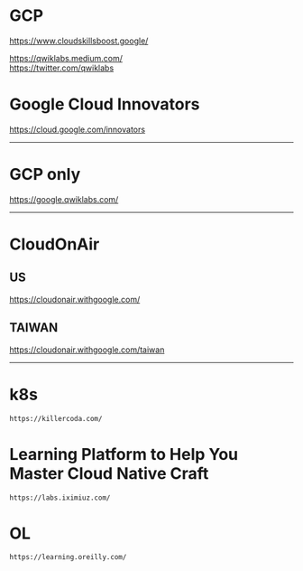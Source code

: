 #  GCP
https://www.cloudskillsboost.google/      




https://qwiklabs.medium.com/     
https://twitter.com/qwiklabs       


#  Google  Cloud Innovators   

https://cloud.google.com/innovators      




---
# GCP only 
https://google.qwiklabs.com/      


---

#  CloudOnAir

## US
https://cloudonair.withgoogle.com/      
## TAIWAN
https://cloudonair.withgoogle.com/taiwan      


---
# k8s
```shell
https://killercoda.com/
```


#  Learning Platform to Help You Master Cloud Native Craft
```shell
https://labs.iximiuz.com/
```


# OL
```shell
https://learning.oreilly.com/
```